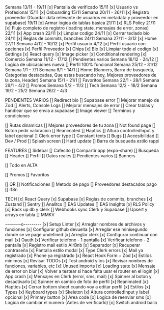 Semana 13/11 - 19/11
[x] Pantalla de verificado 15/11
[x] Usuario vs Profesional 15/11
[x] Onboarding 15/11
Semana 20/11 - 26/11
[x] Registro proveedor (Guardar data relevante de usuarios en metadata y proveedor en supabase) 19/11
[x] Armar logica de tablas basica 21/11
[x] RLS Policy 21/11
[x] Flujo completo de registro (loading state, mensajes de error, zonas) 22/11
[x] App crash 22/11
[x] Limpiar codigo 24/11
[x] Cerrar teclado bio 24/11
[x] Reglas de commits, branches 24/11
Semana 27/11 - 3/12
[x] Home 27/11
Semana 4/12 - 10/12
[x] Perfil usuario 4/12
[x] Perfil usuario con opciones
[x] Perfil Proveedor
[x] Chips
[x] Bio
[x] Limpiar todo el codigo
[x] Settings
[x] React query
[x] Image picker
[x] Conditional rendering
[x] Comercio
Semana 11/12 - 17/12
[] Pendientes varios
Semana 18/12 - 24/12
[] Logica de ubicaciones nueva
[] Perfil 100% funcional
Semana 25/12 - 31/12
Semana 1/1 - 7/1
Semana 8/1 - 14/1
[] Home (Banners, Barra de busqueda, Categorias destacadas, Que estas buscando hoy, Mejores proveedores de la zona, Header)
Semana 15/1 - 21/1
[] Favoritos
Semana 22/1 - 28/1
Semana 29/1 - 4/2
[] Promos
Semana 5/2 - 11/2
[] Tech
Semana 12/2 - 18/2
Semana 19/2 - 25/2
Semana 26/2 - 4/3

PENDIENTES VARIOS
[] Redirect bio
[] Supabase error
[] Mejorar manejo de Zod
[] Alerts, Console Logs
[] Mejorar mensajes de error
[] Crear tablas y handlear que se envia a supabase
[] Image viewer
[] Terminos y condiciones

[] Rutas dinamicas
[] Mejores proveedores de tu zona
[] Not found page
[] Boton pedir valoracion
[] Reanimated
[] Haptics
[] Altura controlledInput y label opcional
[] Clerk error type
[] Constant texts
[] Bugs
[] Accesibilidad
[] Dev / Prod
[] Splash screen
[] Hard update
[] Barra de busqueda estilo rappi

FEATURES
[] Sidebar
[] Cafecito
[] Compartir app (expo-share)
[] Busqueda
[] Header
[] Perfil
[] Datos reales
[] Pendientes varios
[] Banners

[] Todo en ALTA

[] Promos
[] Favoritos

[] QR
[] Notificaciones
[] Metodo de pago
[] Proveedores destacados pago
[] i18n

TECH
[x] React Query
[x] Supabase
[x] Reglas de commits, branches
[x] Zustand
[] Sentry
[] Analitcs
[] EAS Updates
[] EAS Insights
[x] RLS Policy
[x] Back up db y clerk
[] Webhooks sync Clerk y Supabase
[] Upsert y arrays en tabla
[] MMKV

--------o---------
[x] Setup Linter
[x] Arreglar nombres de archivos y funciones
[x] Configurar github devuelta
[x] Arreglar ese minisegundo donde se ve page undefined
[x] Arreglar clerk
[x] Configurar continuar con mail
[x] Oauth
[x] Verificar telefono - 1 pantalla
[x] Verificar telefono - 2 pantalla
[x] Registro mail estilo AirBnb
[x] Separador
[x] Recuperar contraseña
[x] Pantalla estilo modal
[x] Type Clerk errors
[x] Mail ya registrado
[x] Phone ya registrado
[x] React Hook Form + Zod
[x] Estilos minimos
[x] Revisar TODOs
[x] Test android y ios
[x] Revisar nombres de funciones, variables, etc
[x] Unused imports
[x] Loading state
[x] Mensaje de error on blur
[x] Volver a testear si hace falta usar el router en el login
[x] App crash
[x] Mensajes en Clerk (error, sms, mail)
[x] Spinner al boton y desactivarlo
[x] Spinner en cambio de foto de perfil
[x] Reanimated
[x] Haptics
[x] Cerrar bottom sheet cuando voy a editar perfil
[x] Estilos
[x] Types
[x] Keyboard types
[x] Skeleton
[x] Altura controlledInput y label opcional
[x] Primary button
[x] Area code
[x] Logica de reenviar sms
[x] Logica de cambiar el numero (Antes de verificarlo)
[x] Switch android baila
